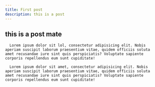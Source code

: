 ```yaml
---
title: First post
description: this is a post
---
```


## this is a post mate

      Lorem ipsum dolor sit lol, consectetur adipisicing elit. Nobis aperiam suscipit laborum praesentium vitae, quidem officiis soluta amet recusandae iure sint quis perspiciatis? Voluptate sapiente corporis repellendus eum sunt cupiditate!

      Lorem ipsum dolor sit amet, consectetur adipisicing elit. Nobis aperiam suscipit laborum praesentium vitae, quidem officiis soluta amet recusandae iure sint quis perspiciatis? Voluptate sapiente corporis repellendus eum sunt cupiditate!
